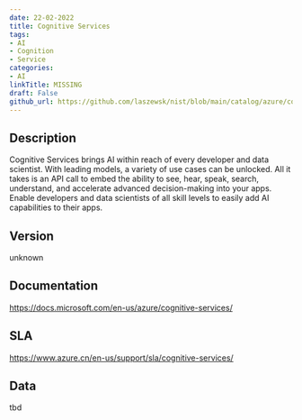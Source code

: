 ```yaml
---
date: 22-02-2022
title: Cognitive Services
tags: 
- AI
- Cognition
- Service
categories: 
- AI
linkTitle: MISSING
draft: False         
github_url: https://github.com/laszewsk/nist/blob/main/catalog/azure/cognitive_services.yaml
---
```


## Description

Cognitive Services brings AI within reach of every developer and data scientist.  With leading models, a variety of use cases can be unlocked. All it takes is an API call to embed the ability to see, hear, speak, search, understand, and accelerate advanced decision-making into your apps.  Enable developers and data scientists of all skill levels to easily add AI capabilities to their apps.

## Version

unknown

## Documentation

https://docs.microsoft.com/en-us/azure/cognitive-services/

## SLA

https://www.azure.cn/en-us/support/sla/cognitive-services/

## Data

tbd
